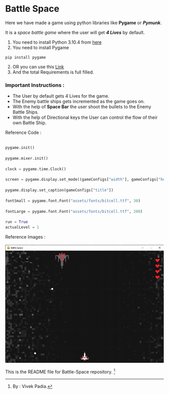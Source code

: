 # Battle Space

Here we have made a game using python libraries like **Pygame** or **_Pymunk_**.

It is a *space battle game* where the user will get **_4 Lives_** by default.

1. You need to install Python 3.10.4 from [here](https://www.python.org/downloads/)
2. You need to install Pygame
``` 
pip install pygame
```
2. OR you can use this [Link](https://pypi.org/project/pygame/)
3. And the total Requirements is full filled.

### Important Instructions :

* The User by default gets 4 Lives for the game.
* The Enemy battle ships gets incremented as the game goes on.
* With the help of **Space Bar** the user shoot the bullets to the Enemy Battle Ships.
* With the help of Directional keys the User can control the flow of their own Battle Ship.

Reference Code : 
```python

pygame.init()

pygame.mixer.init()

clock = pygame.time.Clock()

screen = pygame.display.set_mode((gameConfigs["width"], gameConfigs["height"]))

pygame.display.set_caption(gameConfigs["title"])

fontSmall = pygame.font.Font("assets/fonts/bitcell.ttf", 30)

fontLarge = pygame.font.Font("assets/fonts/bitcell.ttf", 200)

run = True
actualLevel = 1
```
Reference Images : <br>
	<br>![alt text](assets/images/game_preview.png)
	
This is the README file for Battle-Space repository. [^1]

[^1]: By : Vivek Padia.
